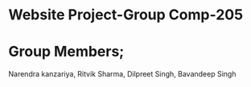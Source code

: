# Website Project-Group Comp-205 
# Group Members;
Narendra kanzariya,
Ritvik Sharma,
Dilpreet Singh,
Bavandeep Singh
